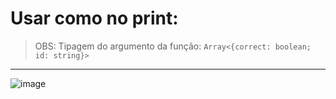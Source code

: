 # Usar como no print:
> OBS: Tipagem do argumento da função: `Array<{correct: boolean; id: string}>`
---
![image](https://github.com/Gabriel-Malenowitch/descomplicando-v2/assets/56513919/8200e014-41f0-439b-b3fd-93fe59036f66)
